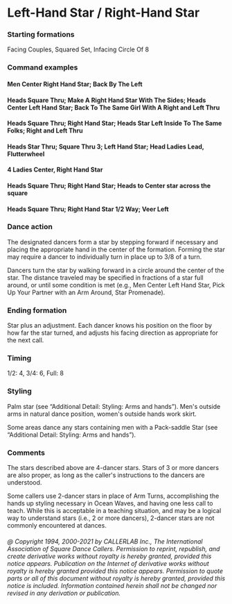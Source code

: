 
# Left-Hand Star / Right-Hand Star

### Starting formations

Facing Couples, Squared Set, Infacing Circle Of 8

### Command examples

#### Men Center Right Hand Star; Back By The Left
#### Heads Square Thru; Make A Right Hand Star With The Sides; Heads Center Left Hand Star; Back To The Same Girl With A Right and Left Thru
#### Heads Square Thru; Right Hand Star; Heads Star Left Inside To The Same Folks; Right and Left Thru
#### Heads Star Thru; Square Thru 3; Left Hand Star; Head Ladies Lead, Flutterwheel
#### 4 Ladies Center, Right Hand Star
#### Heads Square Thru; Right Hand Star; Heads to Center star across the square
#### Heads Square Thru; Right Hand Star 1/2 Way; Veer Left

### Dance action

The designated dancers form a star by stepping forward if necessary and placing the
appropriate hand in the center of the formation. Forming the star may require a dancer to individually
turn in place up to 3/8 of a turn.

Dancers turn the star by walking forward in a circle around the center of the star. The distance
traveled may be specified in fractions of a star full around, or until some condition is met (e.g., Men
Center Left Hand Star, Pick Up Your Partner with an Arm Around, Star Promenade).

### Ending formation

Star plus an adjustment. Each dancer knows his position on the floor by how far the
star turned, and adjusts his facing direction as appropriate for the next call.

### Timing

1/2: 4, 3/4: 6, Full: 8

### Styling

Palm star (see “Additional Detail: Styling: Arms and hands”). Men's outside arms in natural dance
position, women's outside hands work skirt.

Some areas dance any stars containing men with a Pack-saddle Star (see “Additional Detail: Styling: Arms and
hands”).

### Comments

The stars described above are 4-dancer stars. Stars of 3 or more dancers are also proper, as
long as the caller's instructions to the dancers are understood.

Some callers use 2-dancer stars in place of Arm Turns, accomplishing the hands up styling necessary
in Ocean Waves, and having one less call to teach. While this is acceptable in a teaching situation, and
may be a logical way to understand stars (i.e., 2 or more dancers), 2-dancer stars are not commonly
encountered at dances.

###### @ Copyright 1994, 2000-2021 by CALLERLAB Inc., The International Association of Square Dance Callers. Permission to reprint, republish, and create derivative works without royalty is hereby granted, provided this notice appears. Publication on the Internet of derivative works without royalty is hereby granted provided this notice appears. Permission to quote parts or all of this document without royalty is hereby granted, provided this notice is included. Information contained herein shall not be changed nor revised in any derivation or publication.
